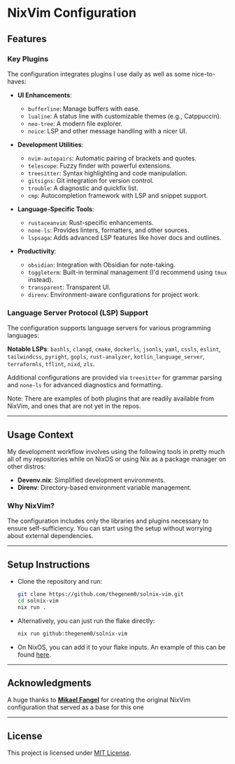 # NixVim Configuration

## Features

### Key Plugins

The configuration integrates plugins I use daily as well as some nice-to-haves:

- **UI Enhancements**:

  - `bufferline`: Manage buffers with ease.
  - `lualine`: A status line with customizable themes (e.g., Catppuccin).
  - `neo-tree`: A modern file explorer.
  - `noice`: LSP and other message handling with a nicer UI.

- **Development Utilities**:

  - `nvim-autopairs`: Automatic pairing of brackets and quotes.
  - `telescope`: Fuzzy finder with powerful extensions.
  - `treesitter`: Syntax highlighting and code manipulation.
  - `gitsigns`: Git integration for version control.
  - `trouble`: A diagnostic and quickfix list.
  - `cmp`: Autocompletion framework with LSP and snippet support.

- **Language-Specific Tools**:

  - `rustaceanvim`: Rust-specific enhancements.
  - `none-ls`: Provides linters, formatters, and other sources.
  - `lspsaga`: Adds advanced LSP features like hover docs and outlines.

- **Productivity**:
  - `obsidian`: Integration with Obsidian for note-taking.
  - `toggleterm`: Built-in terminal management (I'd recommend using `tmux` instead).
  - `transparent`: Transparent UI.
  - `direnv`: Environment-aware configurations for project work.

### Language Server Protocol (LSP) Support

The configuration supports language servers for various programming languages:

**Notable LSPs**: `bashls`, `clangd`, `cmake`, `dockerls`, `jsonls`, `yaml`,
`cssls`, `eslint`, `tailwindcss`, `pyright`, `gopls`, `rust-analyzer`, `kotlin_language_server`,
`terraformls`, `tflint`, `nixd`, `zls`.

Additional configurations are provided via `treesitter` for grammar parsing
and `none-ls` for advanced diagnostics and formatting.

Note: There are examples of both plugins that are readily available from NixVim,
and ones that are not yet in the repos.

---

## Usage Context

My development workflow involves using the following tools in pretty much all
of my repositories while on NixOS or using Nix as a package manager on other distros:

- **Devenv.nix**: Simplified development environments.
- **Direnv**: Directory-based environment variable management.

### Why NixVim?

The configuration includes only the libraries and plugins
necessary to ensure self-sufficiency.
You can start using the setup without worrying about external dependencies.

---

## Setup Instructions

- Clone the repository and run:

  ```bash
  git clone https://github.com/thegenem0/solnix-vim.git
  cd solnix-vim
  nix run .
  ```

- Alternatively, you can just run the flake directly:

  ```bash
  nix run github:thegenem0/solnix-vim
  ```

- On NixOS, you can add it to your flake inputs.
  An example of this can be found [here](https://github.com/thegenem0/solnix/blob/29c5879f049f6270b997a4e5c522a59132dbffd3/flake.nix#L21).

---

## Acknowledgments

A huge thanks to [**Mikael Fangel**](https://github.com/MikaelFangel) for
creating the original NixVim configuration that served as a base for this one

---

## License

This project is licensed under [MIT License](LICENSE).
